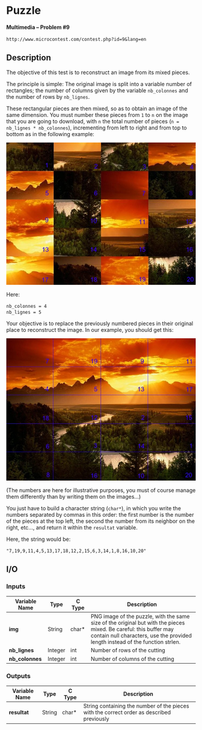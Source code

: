 # Puzzle

**Multimedia – Problem #9**

`http://www.microcontest.com/contest.php?id=9&lang=en`


## Description

The objective of this test is to reconstruct an image from its mixed pieces.

The principle is simple: The original image is split into a variable number of
rectangles; the number of columns given by the variable `nb_colonnes` and the
number of rows by `nb_lignes`.

These rectangular pieces are then mixed, so as to obtain an image of the same
dimension. You must number these pieces from `1` to `n` on the image that you
are going to download, with `n` the total number of pieces
(`n = nb_lignes * nb_colonnes`), incrementing from left to right and from top
to bottom as in the following example:

<img src="./extra/00.jpeg" alt="Image 0">

Here:

```text
nb_colonnes = 4
nb_lignes = 5
```

Your objective is to replace the previously numbered pieces in their original
place to reconstruct the image. In our example, you should get this:

<img src="./extra/01.jpg" alt="Image 1">

(The numbers are here for illustrative purposes, you must of course manage them
differently than by writing them on the images...)

You just have to build a character string (`char*`), in which you write the
numbers separated by commas in this order: the first number is the number of the
pieces at the top left, the second the number from its neighbor on the right,
etc..., and return it within the `resultat` variable.

Here, the string would be:

```text
"7,19,9,11,4,5,13,17,18,12,2,15,6,3,14,1,8,16,10,20"
```


## I/O

### Inputs

| Variable Name   | Type    | C Type | Description                                                                                                                                                                                         |
| --------------- | ------- | ------ | --------------------------------------------------------------------------------------------------------------------------------------------------------------------------------------------------- |
| **img**         | String  | char*  | PNG image of the puzzle, with the same size of the original but with the pieces mixed. Be careful: this buffer may contain null characters, use the provided length instead of the function strlen. |
| **nb_lignes**   | Integer | int    | Number of rows of the cutting                                                                                                                                                                       |
| **nb_colonnes** | Integer | int    | Number of columns of the cutting                                                                                                                                                                    |

### Outputs

| Variable Name | Type   | C Type | Description                                                                               |
| ------------- | ------ | ------ | ----------------------------------------------------------------------------------------- |
| **resultat**  | String | char*  | String containing the number of the pieces with the correct order as described previously |
